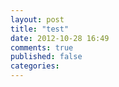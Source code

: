 ```yaml
---
layout: post
title: "test"
date: 2012-10-28 16:49
comments: true
published: false
categories: 
---
```


